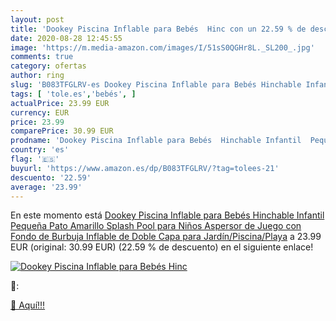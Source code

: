 ```yaml
---
layout: post
title: 'Dookey Piscina Inflable para Bebés  Hinc con un 22.59 % de descuento'
date: 2020-08-28 12:45:55
image: 'https://m.media-amazon.com/images/I/51sS0QGHr8L._SL200_.jpg'
comments: true
category: ofertas
author: ring
slug: 'B083TFGLRV-es Dookey Piscina Inflable para Bebés Hinchable Infantil...'
tags: [ 'tole.es','bebés', ]
actualPrice: 23.99 EUR
currency: EUR
price: 23.99
comparePrice: 30.99 EUR
prodname: 'Dookey Piscina Inflable para Bebés  Hinchable Infantil  Pequeña Pato Amarillo Splash Pool para Niños  Aspersor de Juego con Fondo de Burbuja Inflable de Doble Capa para Jardín/Piscina/Playa'
country: 'es'
flag: '🇪🇸'
buyurl: 'https://www.amazon.es/dp/B083TFGLRV/?tag=tolees-21'
descuento: '22.59'
average: '23.99'
---
```


En este momento está [Dookey Piscina Inflable para Bebés  Hinchable Infantil  Pequeña Pato Amarillo Splash Pool para Niños  Aspersor de Juego con Fondo de Burbuja Inflable de Doble Capa para Jardín/Piscina/Playa](https://www.amazon.es/dp/B083TFGLRV/?tag=tolees-21) a 23.99 EUR (original: 30.99 EUR) (22.59 %  de descuento) en el siguiente enlace!

[![Dookey Piscina Inflable para Bebés  Hinc](https://m.media-amazon.com/images/I/51sS0QGHr8L._SL200_.jpg)](https://www.amazon.es/dp/B083TFGLRV/?tag=tolees-21)

🔎:


[🛒 Aquí!!!](https://www.amazon.es/dp/B083TFGLRV/?tag=tolees-21)
